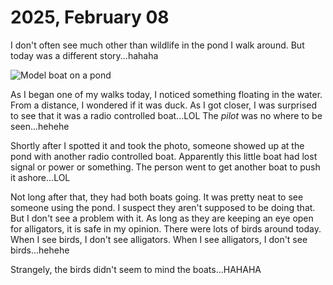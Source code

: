 # 2025, February 08

I don't often see much other than wildlife in the pond I walk around. But today was a different story...hahaha

![Model boat on a pond](/photos/photo-a-day/2025/02/media/IMG_5907.jpeg)

As I began one of my walks today, I noticed something floating in the water. From a distance, I wondered if it was duck. As I got closer, I was surprised to see that it was a radio controlled boat...LOL The *pilot* was no where to be seen...hehehe

Shortly after I spotted it and took the photo, someone showed up at the pond with another radio controlled boat. Apparently this little boat had lost signal or power or something. The person went to get another boat to push it ashore...LOL

Not long after that, they had both boats going. It was pretty neat to see someone using the pond. I suspect they aren't supposed to be doing that. But I don't see a problem with it. As long as they are keeping an eye open for alligators, it is safe in my opinion. There were lots of birds around today. When I see birds, I don't see alligators. When I see alligators, I don't see birds...hehehe

Strangely, the birds didn't seem to mind the boats...HAHAHA